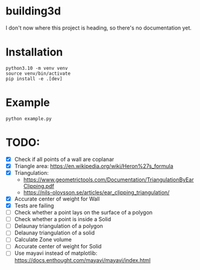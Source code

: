 # building3d

I don't now where this project is heading, so there's no documentation yet.

# Installation
```
python3.10 -m venv venv
source venv/bin/activate
pip install -e .[dev]
```

# Example
```
python example.py
```

# TODO:

- [x] Check if all points of a wall are coplanar
- [x] Triangle area: https://en.wikipedia.org/wiki/Heron%27s_formula
- [x] Triangulation:
    - https://www.geometrictools.com/Documentation/TriangulationByEarClipping.pdf
    - https://nils-olovsson.se/articles/ear_clipping_triangulation/
- [x] Accurate center of weight for Wall
- [x] Tests are failing
- [ ] Check whether a point lays on the surface of a polygon
- [ ] Check whether a point is inside a Solid
- [ ] Delaunay triangulation of a polygon
- [ ] Delaunay triangulation of a solid
- [ ] Calculate Zone volume
- [ ] Accurate center of weight for Solid
- [ ] Use mayavi instead of matplotlib: https://docs.enthought.com/mayavi/mayavi/index.html
